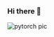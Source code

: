 ### Hi there 👋 

![pytorch pic](https://www.google.com/url?sa=i&url=https%3A%2F%2Fpytorch.org%2F&psig=AOvVaw1x2M2pEwa3oC3FBjzlpHlV&ust=1672224900034000&source=images&cd=vfe&ved=0CBAQjRxqFwoTCLDo77fRmfwCFQAAAAAdAAAAABAD)
<!--
**hekaido/hekaido** is a ✨ _special_ ✨ repository because its `README.md` (this file) appears on your GitHub profile.

Here are some ideas to get you started:

- 🔭 I’m currently working on ...
- 🌱 I’m currently learning ...
- 👯 I’m looking to collaborate on ...
- 🤔 I’m looking for help with ...
- 💬 Ask me about ...
- 📫 How to reach me: ...
- 😄 Pronouns: ...
- ⚡ Fun fact: ...
-->
